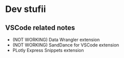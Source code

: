 # Dev stufii



## VSCode related notes

* (NOT WORKING) Data Wrangler extension
* (NOT WORKING) SandDance for VSCode extension
* PLotly Express Snippets extension


